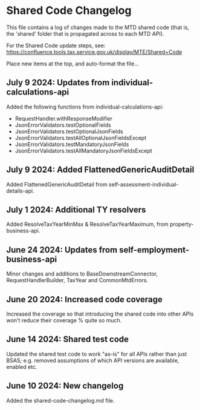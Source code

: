 # Shared Code Changelog

This file contains a log of changes made to the MTD shared code
(that is, the 'shared' folder that is propagated across to each MTD API).

For the Shared Code update steps, see: https://confluence.tools.tax.service.gov.uk/display/MTE/Shared+Code

Place new items at the top, and auto-format the file...


## July 9 2024: Updates from individual-calculations-api

Added the following functions from individual-calculations-api:
- RequestHandler.withResponseModifier 
- JsonErrorValidators.testOptionalFields
- JsonErrorValidators.testOptionalJsonFields
- JsonErrorValidators.testAllOptionalJsonFieldsExcept
- JsonErrorValidators.testMandatoryJsonFields
- JsonErrorValidators.testAllMandatoryJsonFieldsExcept

## July 9 2024: Added FlattenedGenericAuditDetail

Added FlattenedGenericAuditDetail from self-assessment-individual-details-api.


## July 1 2024:  Additional TY resolvers

Added ResolveTaxYearMinMax & ResolveTaxYearMaximum, from property-business-api.

## June 24 2024:  Updates from self-employment-business-api

Minor changes and additions to BaseDownstreamConnector, RequestHandlerBuilder,
TaxYear and CommonMtdErrors.

## June 20 2024:  Increased code coverage

Increased the coverage so that introducing the shared code into other APIs won't
reduce their coverage % quite so much.

## June 14 2024:  Shared test code

Updated the shared test code to work "as-is" for all APIs rather than just BSAS;
e.g. removed assumptions of which API versions are available, enabled etc.

## June 10 2024:  New changelog

Added the shared-code-changelog.md file.

